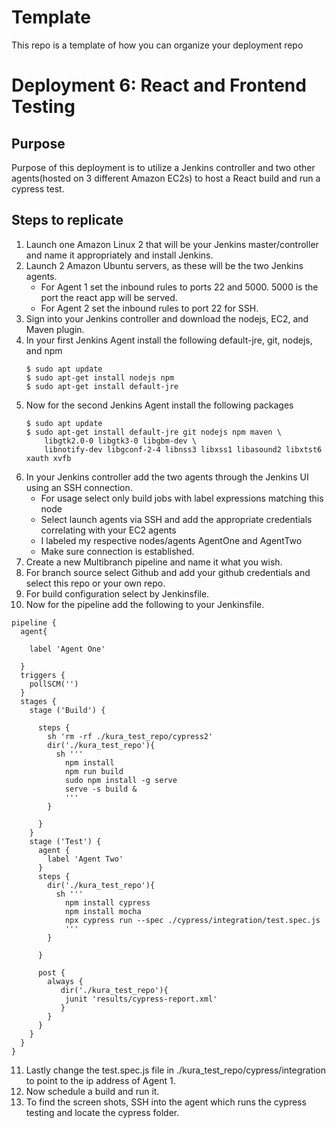 # Template
This repo is a template of how you can organize your deployment repo
# Deployment 6: React and Frontend Testing

## Purpose 

Purpose of this deployment is to utilize a Jenkins controller and two other agents(hosted on 3 different Amazon EC2s) to host a React build and run a cypress test. 

## Steps to replicate

1. Launch one Amazon Linux 2 that will be your Jenkins master/controller and name it appropriately and install Jenkins. 
2. Launch 2 Amazon Ubuntu servers, as these will be the two Jenkins agents. 
    - For Agent 1 set the inbound rules to ports 22 and 5000. 5000 is the port the react app will be served.
    - For Agent 2 set the inbound rules to port 22 for SSH. 
3. Sign into your Jenkins controller and download the nodejs, EC2, and Maven plugin. 
4. In your first Jenkins Agent install the following default-jre, git, nodejs, and npm
    ```
    $ sudo apt update
    $ sudo apt-get install nodejs npm
    $ sudo apt-get install default-jre
    ```
5. Now for the second Jenkins Agent install the following packages
    ```
    $ sudo apt update 
    $ sudo apt-get install default-jre git nodejs npm maven \
        libgtk2.0-0 libgtk3-0 libgbm-dev \
        libnotify-dev libgconf-2-4 libnss3 libxss1 libasound2 libxtst6 xauth xvfb

    ```
6. In your Jenkins controller add the two agents through the Jenkins UI using an SSH connection. 
    - For usage select only build jobs with label expressions matching this node 
    - Select launch agents via SSH and add the appropriate credentials correlating with your EC2 agents
    - I labeled my respective nodes/agents AgentOne and AgentTwo
    - Make sure connection is established.
7. Create a new Multibranch pipeline and name it what you wish. 
8. For branch source select Github and add your github credentials and select this repo or your own repo. 
9. For build configuration select by Jenkinsfile.
10. Now for the pipeline add the following to your Jenkinsfile. 
```
pipeline {
  agent{

    label 'Agent One'

  }
  triggers {
    pollSCM('')
  }
  stages {
    stage ('Build') {
      
      steps {
        sh 'rm -rf ./kura_test_repo/cypress2'
        dir('./kura_test_repo'){
          sh '''
            npm install
            npm run build
            sudo npm install -g serve
            serve -s build &
            '''
        } 
        
      }
    }
    stage ('Test') {
      agent {
        label 'Agent Two'
      }
      steps {
        dir('./kura_test_repo'){
          sh '''
            npm install cypress
            npm install mocha
            npx cypress run --spec ./cypress/integration/test.spec.js
            '''
        }

      }
      
      post {
        always {
           dir('./kura_test_repo'){
            junit 'results/cypress-report.xml'
           }
        }
      }
    }
  }
}
```
11. Lastly change the test.spec.js file in ./kura_test_repo/cypress/integration to point to the ip address of Agent 1. 
12. Now schedule a build and run it.
13. To find the screen shots, SSH into the agent which runs the cypress testing and locate the cypress folder.
